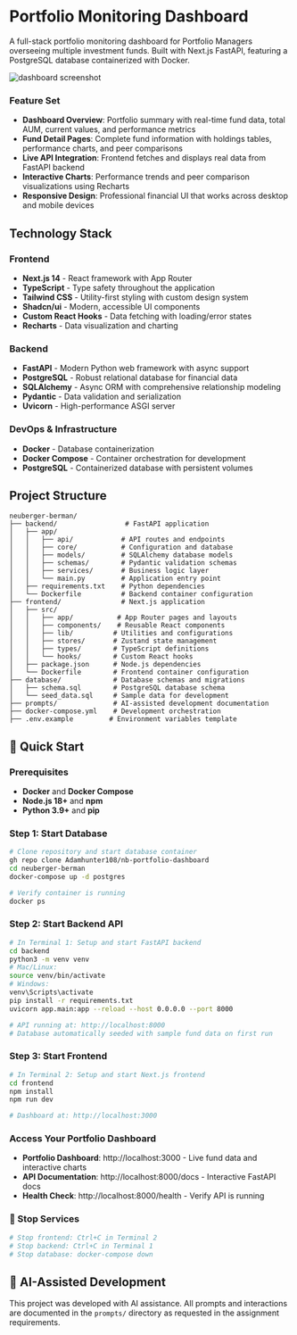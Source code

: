 # Portfolio Monitoring Dashboard

A full-stack portfolio monitoring dashboard for Portfolio Managers overseeing multiple investment funds. Built with Next.js FastAPI, featuring a PostgreSQL database containerized with Docker.

![dashboard screenshot](https://res.cloudinary.com/dwvlpyo5f/image/upload/v1756330848/Screenshot_2025-08-27_at_5.37.55_PM_bgwenx.png)

### Feature Set

- **Dashboard Overview**: Portfolio summary with real-time fund data, total AUM, current values, and performance metrics
- **Fund Detail Pages**: Complete fund information with holdings tables, performance charts, and peer comparisons
- **Live API Integration**: Frontend fetches and displays real data from FastAPI backend
- **Interactive Charts**: Performance trends and peer comparison visualizations using Recharts
- **Responsive Design**: Professional financial UI that works across desktop and mobile devices

## Technology Stack

### Frontend

- **Next.js 14** - React framework with App Router
- **TypeScript** - Type safety throughout the application
- **Tailwind CSS** - Utility-first styling with custom design system
- **Shadcn/ui** - Modern, accessible UI components
- **Custom React Hooks** - Data fetching with loading/error states
- **Recharts** - Data visualization and charting

### Backend

- **FastAPI** - Modern Python web framework with async support
- **PostgreSQL** - Robust relational database for financial data
- **SQLAlchemy** - Async ORM with comprehensive relationship modeling
- **Pydantic** - Data validation and serialization
- **Uvicorn** - High-performance ASGI server

### DevOps & Infrastructure

- **Docker** - Database containerization
- **Docker Compose** - Container orchestration for development
- **PostgreSQL** - Containerized database with persistent volumes

## Project Structure

```
neuberger-berman/
├── backend/                 # FastAPI application
│   ├── app/
│   │   ├── api/            # API routes and endpoints
│   │   ├── core/           # Configuration and database
│   │   ├── models/         # SQLAlchemy database models
│   │   ├── schemas/        # Pydantic validation schemas
│   │   ├── services/       # Business logic layer
│   │   └── main.py         # Application entry point
│   ├── requirements.txt    # Python dependencies
│   └── Dockerfile          # Backend container configuration
├── frontend/               # Next.js application
│   ├── src/
│   │   ├── app/           # App Router pages and layouts
│   │   ├── components/    # Reusable React components
│   │   ├── lib/          # Utilities and configurations
│   │   ├── stores/       # Zustand state management
│   │   ├── types/        # TypeScript definitions
│   │   └── hooks/        # Custom React hooks
│   ├── package.json      # Node.js dependencies
│   └── Dockerfile        # Frontend container configuration
├── database/             # Database schemas and migrations
│   ├── schema.sql        # PostgreSQL database schema
│   └── seed_data.sql     # Sample data for development
├── prompts/              # AI-assisted development documentation
├── docker-compose.yml    # Development orchestration
├── .env.example         # Environment variables template
```

## 🚀 Quick Start

### Prerequisites

- **Docker** and **Docker Compose**
- **Node.js 18+** and **npm**
- **Python 3.9+** and **pip**

### Step 1: Start Database

```bash
# Clone repository and start database container
gh repo clone Adamhunter108/nb-portfolio-dashboard
cd neuberger-berman
docker-compose up -d postgres

# Verify container is running
docker ps
```

### Step 2: Start Backend API

```bash
# In Terminal 1: Setup and start FastAPI backend
cd backend
python3 -m venv venv
# Mac/Linux:
source venv/bin/activate
# Windows:
venv\Scripts\activate
pip install -r requirements.txt
uvicorn app.main:app --reload --host 0.0.0.0 --port 8000

# API running at: http://localhost:8000
# Database automatically seeded with sample fund data on first run
```

### Step 3: Start Frontend

```bash
# In Terminal 2: Setup and start Next.js frontend
cd frontend
npm install
npm run dev

# Dashboard at: http://localhost:3000
```

### Access Your Portfolio Dashboard

- **Portfolio Dashboard**: http://localhost:3000 - Live fund data and interactive charts
- **API Documentation**: http://localhost:8000/docs - Interactive FastAPI docs
- **Health Check**: http://localhost:8000/health - Verify API is running

### 🛑 Stop Services

```bash
# Stop frontend: Ctrl+C in Terminal 2
# Stop backend: Ctrl+C in Terminal 1
# Stop database: docker-compose down
```

## 📝 AI-Assisted Development

This project was developed with AI assistance. All prompts and interactions are documented in the `prompts/` directory as requested in the assignment requirements.
